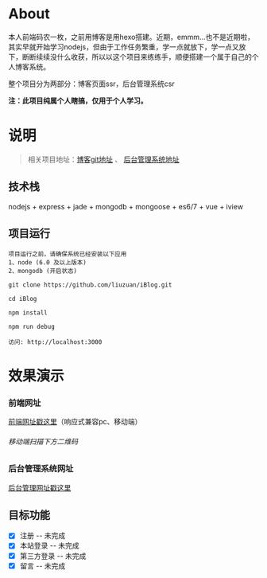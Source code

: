# About

本人前端码农一枚，之前用博客是用hexo搭建。近期，emmm...也不是近期啦，其实早就开始学习nodejs，但由于工作任务繁重，学一点就放下，学一点又放下，断断续续没什么收获，所以以这个项目来练练手，顺便搭建一个属于自己的个人博客系统。

整个项目分为两部分：博客页面ssr，后台管理系统csr

__注：此项目纯属个人瞎搞，仅用于个人学习。__

# 说明

> 相关项目地址：[博客git地址](https://github.com/liuzuan/iBlog.git)  、 [后台管理系统地址](https://github.com/liuzuan/blog_m.git)

## 技术栈

nodejs + express + jade + mongodb + mongoose + es6/7 + vue + iview


## 项目运行

```
项目运行之前，请确保系统已经安装以下应用
1、node (6.0 及以上版本)
2、mongodb (开启状态)
```

```
git clone https://github.com/liuzuan/iBlog.git

cd iBlog

npm install

npm run debug

访问: http://localhost:3000

```

# 效果演示

### 前端网址
[前端网址戳这里](http://blog.liuzuann.com)（响应式兼容pc、移动端）

###### 移动端扫描下方二维码

### 后台管理系统网址

[后台管理网址戳这里]()

## 目标功能

- [x] 注册 -- 未完成
- [x] 本站登录 -- 未完成
- [x] 第三方登录 -- 未完成
- [x] 留言 -- 未完成